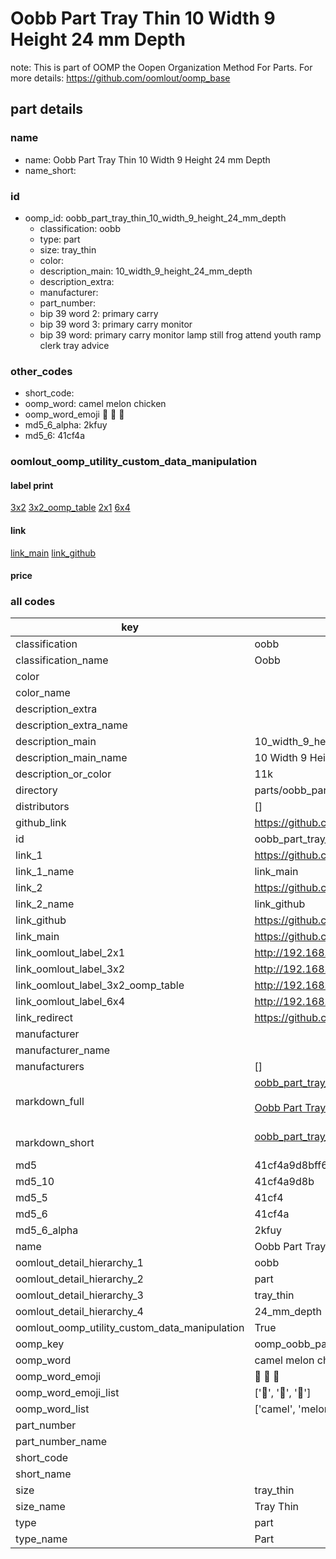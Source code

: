 # Oobb Part Tray Thin 10 Width 9 Height 24 mm Depth  

note: This is part of OOMP the Oopen Organization Method For Parts. For more details: https://github.com/oomlout/oomp_base

##  part details
  







### name
* name: Oobb Part Tray Thin 10 Width 9 Height 24 mm Depth
* name_short: 
### id
* oomp_id: oobb_part_tray_thin_10_width_9_height_24_mm_depth
  * classification: oobb
  * type: part
  * size: tray_thin
  * color: 
  * description_main: 10_width_9_height_24_mm_depth
  * description_extra: 
  * manufacturer: 
  * part_number: 
  * bip 39 word 2: primary carry
  * bip 39 word 3: primary carry monitor
  * bip 39 word: primary carry monitor lamp still frog attend youth ramp clerk tray advice

### other_codes
* short_code: 
* oomp_word: camel melon chicken
* oomp_word_emoji :camel: :melon: :chicken:
* md5_6_alpha: 2kfuy
* md5_6: 41cf4a






### oomlout_oomp_utility_custom_data_manipulation
#### label print
[3x2](http://192.168.1.245:1112/?label=oomp%202kfuy)
[3x2_oomp_table](http://192.168.1.108:1112/?label=oomp%202kfuy)
[2x1](http://192.168.1.242:1112/?label=oomp%202kfuy)
[6x4](http://192.168.1.55:1112/?label=oomp%202kfuy)    

#### link

[link_main](https://github.com/oomlout/oomlout_oomp_version_1_messy/tree/main/parts/oobb_part_tray_thin_10_width_9_height_24_mm_depth) [link_github](https://github.com/oomlout/oomlout_oomp_version_1_messy/tree/main/parts/oobb_part_tray_thin_10_width_9_height_24_mm_depth)                             

#### price







### all codes 
| key | value |  
| --- | --- |  
| classification | oobb |  
| classification_name | Oobb |  
| color |  |  
| color_name |  |  
| description_extra |  |  
| description_extra_name |  |  
| description_main | 10_width_9_height_24_mm_depth |  
| description_main_name | 10 Width 9 Height 24 mm Depth |  
| description_or_color | 11k |  
| directory | parts/oobb_part_tray_thin_10_width_9_height_24_mm_depth |  
| distributors | [] |  
| github_link | https://github.com/oomlout/oomlout_oomp_part_src/tree/main/parts/oobb_part_tray_thin_10_width_9_height_24_mm_depth |  
| id | oobb_part_tray_thin_10_width_9_height_24_mm_depth |  
| link_1 | https://github.com/oomlout/oomlout_oomp_version_1_messy/tree/main/parts/oobb_part_tray_thin_10_width_9_height_24_mm_depth |  
| link_1_name | link_main |  
| link_2 | https://github.com/oomlout/oomlout_oomp_version_1_messy/tree/main/parts/oobb_part_tray_thin_10_width_9_height_24_mm_depth |  
| link_2_name | link_github |  
| link_github | https://github.com/oomlout/oomlout_oomp_version_1_messy/tree/main/parts/oobb_part_tray_thin_10_width_9_height_24_mm_depth |  
| link_main | https://github.com/oomlout/oomlout_oomp_version_1_messy/tree/main/parts/oobb_part_tray_thin_10_width_9_height_24_mm_depth |  
| link_oomlout_label_2x1 | http://192.168.1.242:1112/?label=oomp%202kfuy |  
| link_oomlout_label_3x2 | http://192.168.1.245:1112/?label=oomp%202kfuy |  
| link_oomlout_label_3x2_oomp_table | http://192.168.1.108:1112/?label=oomp%202kfuy |  
| link_oomlout_label_6x4 | http://192.168.1.55:1112/?label=oomp%202kfuy |  
| link_redirect | https://github.com/oomlout/oomlout_oomp_version_1_messy/tree/main/parts/oobb_part_tray_thin_10_width_9_height_24_mm_depth |  
| manufacturer |  |  
| manufacturer_name |  |  
| manufacturers | [] |  
| markdown_full | [oobb_part_tray_thin_10_width_9_height_24_mm_depth](none)<br>[](none)<br>[Oobb Part Tray Thin 10 Width 9 Height 24 Mm Depth](none)<br><br> |  
| markdown_short | [oobb_part_tray_thin_10_width_9_height_24_mm_depth](none)<br><br> |  
| md5 | 41cf4a9d8bff61d174eae7cd1e08bd55 |  
| md5_10 | 41cf4a9d8b |  
| md5_5 | 41cf4 |  
| md5_6 | 41cf4a |  
| md5_6_alpha | 2kfuy |  
| name | Oobb Part Tray Thin 10 Width 9 Height 24 mm Depth |  
| oomlout_detail_hierarchy_1 | oobb |  
| oomlout_detail_hierarchy_2 | part |  
| oomlout_detail_hierarchy_3 | tray_thin |  
| oomlout_detail_hierarchy_4 | 24_mm_depth |  
| oomlout_oomp_utility_custom_data_manipulation | True |  
| oomp_key | oomp_oobb_part_tray_thin_10_width_9_height_24_mm_depth |  
| oomp_word | camel melon chicken |  
| oomp_word_emoji | :camel: :melon: :chicken: |  
| oomp_word_emoji_list | [':camel:', ':melon:', ':chicken:'] |  
| oomp_word_list | ['camel', 'melon', 'chicken'] |  
| part_number |  |  
| part_number_name |  |  
| short_code |  |  
| short_name |  |  
| size | tray_thin |  
| size_name | Tray Thin |  
| type | part |  
| type_name | Part |  
